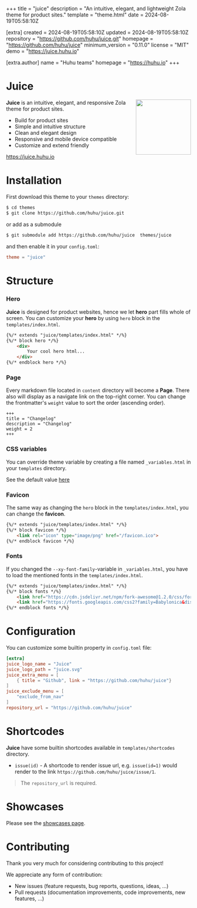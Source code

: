 
+++
title = "juice"
description = "An intuitive, elegant, and lightweight Zola theme for product sites."
template = "theme.html"
date = 2024-08-19T05:58:10Z

[extra]
created = 2024-08-19T05:58:10Z
updated = 2024-08-19T05:58:10Z
repository = "https://github.com/huhu/juice.git"
homepage = "https://github.com/huhu/juice"
minimum_version = "0.11.0"
license = "MIT"
demo = "https://juice.huhu.io"

[extra.author]
name = "Huhu teams"
homepage = "https://huhu.io"
+++        

# Juice

<img align="right" width="150" height="150" src="/content/juice.svg">

**Juice** is an intuitive, elegant, and responsive Zola theme for product sites.

- Build for product sites
- Simple and intuitive structure
- Clean and elegant design
- Responsive and mobile device compatible
- Customize and extend friendly

https://juice.huhu.io

# Installation

First download this theme to your `themes` directory:

```bash
$ cd themes
$ git clone https://github.com/huhu/juice.git
```

or add as a submodule
```bash
$ git submodule add https://github.com/huhu/juice  themes/juice
```

and then enable it in your `config.toml`:

```toml
theme = "juice"
```

# Structure

### Hero

**Juice** is designed for product websites, hence we let **hero** part fills whole of screen.
You can customize your **hero** by using `hero` block in the `templates/index.html`.

```html
{%/* extends "juice/templates/index.html" */%}
{%/* block hero */%}
    <div>
        Your cool hero html...
    </div>
{%/* endblock hero */%}
```

### Page

Every markdown file located in `content` directory will become a **Page**. There also will display as
a navigate link on the top-right corner.
You can change the frontmatter's `weight` value to sort the order (ascending order).

```
+++
title = "Changelog"
description = "Changelog"
weight = 2
+++

```

### CSS variables

You can override theme variable by creating a file named `_variables.html` in your `templates` directory.

See the default value [here](./templates/_variables.html)

### Favicon
The same way as changing the `hero` block in the `templates/index.html`, you can change the **favicon**.

```html
{%/* extends "juice/templates/index.html" */%}
{%/* block favicon */%}
    <link rel="icon" type="image/png" href="/favicon.ico">
{%/* endblock favicon */%}
```

### Fonts
If you changed the `--xy-font-family`-variable in `_variables.html`, you have to load the mentioned fonts in the `templates/index.html`.

```html
{%/* extends "juice/templates/index.html" */%}
{%/* block fonts */%}
    <link href="https://cdn.jsdelivr.net/npm/fork-awesome@1.2.0/css/fork-awesome.min.css" rel="stylesheet" crossorigin="anonymous">
    <link href="https://fonts.googleapis.com/css2?family=Babylonica&display=swap" rel="stylesheet">
{%/* endblock fonts */%}
```

# Configuration

You can customize some builtin property in `config.toml` file:

```toml
[extra]
juice_logo_name = "Juice"
juice_logo_path = "juice.svg"
juice_extra_menu = [
    { title = "Github", link = "https://github.com/huhu/juice"}
]
juice_exclude_menu = [
    "exclude_from_nav"
]
repository_url = "https://github.com/huhu/juice"
```

# Shortcodes

**Juice** have some builtin shortcodes available in `templates/shortcodes` directory.

- `issue(id)` - A shortcode to render issue url, e.g. `issue(id=1)` would render to the link `https://github.com/huhu/juice/issue/1`.
  
> The `repository_url` is required.

# Showcases

Please see the [showcases page](https://juice.huhu.io/showcases).

# Contributing

Thank you very much for considering contributing to this project!

We appreciate any form of contribution:

- New issues (feature requests, bug reports, questions, ideas, ...)
- Pull requests (documentation improvements, code improvements, new features, ...)
        